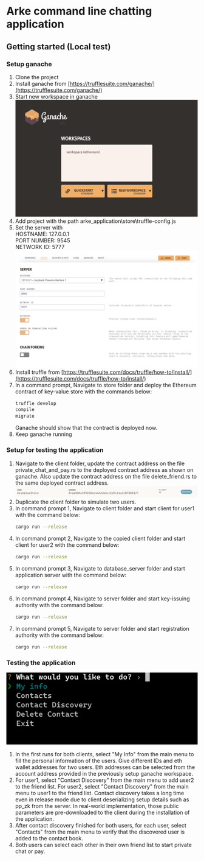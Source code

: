 # Arke command line chatting application

## Getting started (Local test)
### Setup ganache
1. Clone the project
2. Install ganache from [https://trufflesuite.com/ganache/](https://trufflesuite.com/ganache/)
3. Start new workspace in ganache 
   ![setup ganache 3](screenshots/setup_ganache_3.png)
4. Add project with the path arke_application\store\truffle-config.js
5. Set the server with <br/>
    HOSTNAME: 127.0.0.1 <br/>
    PORT NUMBER: 9545 <br/>
    NETWORK ID: 5777 <br/>
    ![setup ganache 5](screenshots/setup_ganache_5.png)
6. Install truffle from [https://trufflesuite.com/docs/truffle/how-to/install/](https://trufflesuite.com/docs/truffle/how-to/install/)
7. In a command prompt, Navigate to store folder and deploy the Ethereum contract of key-value store with the commands below:
   ```sh
   truffle develop
   compile
   migrate
   ```
   Ganache should show that the contract is deployed now.
8. Keep ganache running

### Setup for testing the application
1. Navigate to the client folder, update the contract address on the file private_chat_and_pay.rs to the deployed contract address as shown on ganache. Also update the contract address on the file delete_friend.rs to the same deployed contract address.
   ![setup for testing the application 1](screenshots/setup_for_testing_the_application_1.png)
2. Duplicate the client folder to simulate two users.
3. In command prompt 1, Navigate to client folder and start client for user1 with the command below:
   ```sh
   cargo run --release
   ```
4. In command prompt 2, Navigate to the copied client folder and start client for user2 with the command below:
   ```sh
   cargo run --release
   ```
5. In command prompt 3, Navigate to database_server folder and start application server with the command below:
   ```sh
   cargo run --release
   ```
6. In command prompt 4, Navigate to server folder and start key-issuing authority with the command below:
   ```sh
   cargo run --release
   ```
7. In command prompt 5, Navigate to server folder and start registration authority with the command below:
   ```sh
   cargo run --release
   ```

### Testing the application
![testing the application](screenshots/testing_the_application.png)
1. In the first runs for both clients, select "My Info" from the main menu to fill the personal information of the users. Give different IDs and eth wallet addresses for two users. Eth addresses can be selected from the account address provided in the previously setup ganache workspace.
2. For user1, select "Contact Discovery" from the main menu to add user2 to the friend list. For user2, select "Contact Discovery" from the main menu to user1 to the friend list. Contact discovery takes a long time even in release mode due to client deserializing setup details such as pp_zk from the server. In real-world implementation, those public parameters are pre-downloaded to the client during the installation of the application.
3. After contact discovery finished for both users, for each user, select "Contacts" from the main menu to verify that the discovered user is added to the contact book.
4. Both users can select each other in their own friend list to start private chat or pay.